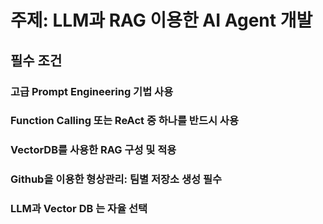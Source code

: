 # 주제: LLM과 RAG 이용한 AI Agent 개발

## 필수 조건

### 고급 Prompt Engineering  기법 사용

### Function Calling 또는 ReAct 중 하나를 반드시 사용

### VectorDB를 사용한 RAG 구성 및 적용

### Github을 이용한 형상관리: 팀별 저장소 생성 필수

### LLM과 Vector DB 는 자율 선택
